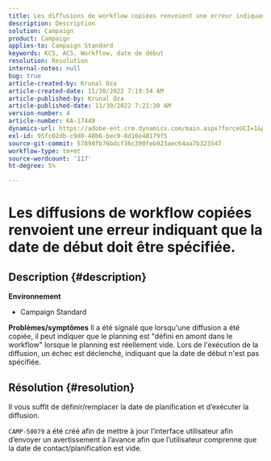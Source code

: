 ```yaml
---
title: Les diffusions de workflow copiées renvoient une erreur indiquant que la date de début doit être spécifiée.
description: Description
solution: Campaign
product: Campaign
applies-to: Campaign Standard
keywords: KCS, ACS, Workflow, date de début
resolution: Resolution
internal-notes: null
bug: true
article-created-by: Krunal Oza
article-created-date: 11/30/2022 7:19:54 AM
article-published-by: Krunal Oza
article-published-date: 11/30/2022 7:21:30 AM
version-number: 4
article-number: KA-17449
dynamics-url: https://adobe-ent.crm.dynamics.com/main.aspx?forceUCI=1&pagetype=entityrecord&etn=knowledgearticle&id=5eea425e-7f70-ed11-9561-6045bd006a22
exl-id: 95fc02db-c9d0-48b6-bec9-8d10e48179f5
source-git-commit: 57898fb76bdcf36c390feb923aec64aa7b323547
workflow-type: tm+mt
source-wordcount: '117'
ht-degree: 5%

---
```


# Les diffusions de workflow copiées renvoient une erreur indiquant que la date de début doit être spécifiée.

## Description {#description}

<b>Environnement</b>
- Campaign Standard



<b>Problèmes/symptômes</b>
Il a été signalé que lorsqu&#39;une diffusion a été copiée, il peut indiquer que le planning est &quot;défini en amont dans le workflow&quot; lorsque le planning est réellement vide. Lors de l&#39;exécution de la diffusion, un échec est déclenché, indiquant que la date de début n&#39;est pas spécifiée.


## Résolution {#resolution}


Il vous suffit de définir/remplacer la date de planification et d’exécuter la diffusion.

`CAMP-50079` a été créé afin de mettre à jour l’interface utilisateur afin d’envoyer un avertissement à l’avance afin que l’utilisateur comprenne que la date de contact/planification est vide.
